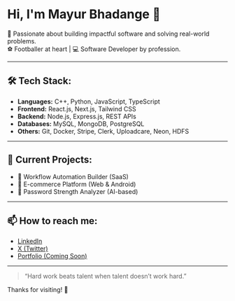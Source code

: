 # Hi, I'm Mayur Bhadange 👋

🎯 Passionate about building impactful software and solving real-world problems.  
⚽ Footballer at heart | 💻 Software Developer by profession.

---

## 🛠️ Tech Stack:
- **Languages:** C++, Python, JavaScript, TypeScript  
- **Frontend:** React.js, Next.js, Tailwind CSS  
- **Backend:** Node.js, Express.js, REST APIs  
- **Databases:** MySQL, MongoDB, PostgreSQL  
- **Others:** Git, Docker, Stripe, Clerk, Uploadcare, Neon, HDFS

---

## 🔭 Current Projects:
- 🚀 Workflow Automation Builder (SaaS)
- 🛒 E-commerce Platform (Web & Android)
- 🔐 Password Strength Analyzer (AI-based)

---

## 📫 How to reach me:
- [LinkedIn](https://www.linkedin.com/in/mayur-bhadange)
- [X (Twitter)](https://www.linkedin.com/in/mayur-bhadange-392a82249/)
- [Portfolio (Coming Soon)]()

---

> “Hard work beats talent when talent doesn’t work hard.”  

Thanks for visiting! 🚀
